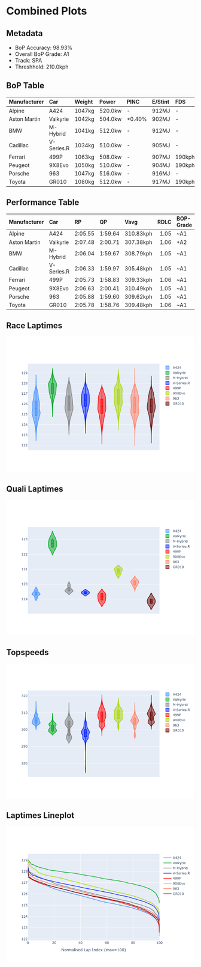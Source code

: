 # Combined Plots

## Metadata

- BoP Accuracy: 98.93%
- Overall BoP Grade: A1
- Track: SPA
- Threshhold: 210.0kph

## BoP Table
| Manufacturer   | Car        | Weight   | Power   | PINC   | E/Stint   | FDS    | RDP    | QDP    | TDP    |
|:---------------|:-----------|:---------|:--------|:-------|:----------|:-------|:-------|:-------|:-------|
| Alpine         | A424       | 1047kg   | 520.0kw | -      | 912MJ     | -      | 52.35% | 61.85% | 27.84% |
| Aston Martin   | Valkyrie   | 1042kg   | 504.0kw | +0.40% | 902MJ     | -      | 53.59% | 53.33% | 21.51% |
| BMW            | M-Hybrid   | 1041kg   | 512.0kw | -      | 912MJ     | -      | 53.26% | 57.23% | 34.54% |
| Cadillac       | V-Series.R | 1034kg   | 510.0kw | -      | 905MJ     | -      | 47.80% | 56.73% | 19.63% |
| Ferrari        | 499P       | 1063kg   | 508.0kw | -      | 907MJ     | 190kph | 53.02% | 42.32% | 9.88%  |
| Peugeot        | 9X8Evo     | 1050kg   | 510.0kw | -      | 904MJ     | 190kph | 48.47% | 51.26% | 16.02% |
| Porsche        | 963        | 1047kg   | 516.0kw | -      | 916MJ     | -      | 50.87% | 45.25% | 30.77% |
| Toyota         | GR010      | 1080kg   | 512.0kw | -      | 917MJ     | 190kph | 52.43% | 57.12% | 12.82% |

## Performance Table
| Manufacturer   | Car        | RP      | QP      | Vavg      |   RDLC | BOP-Grade   | Match   |
|:---------------|:-----------|:--------|:--------|:----------|-------:|:------------|:--------|
| Alpine         | A424       | 2:05.55 | 1:59.64 | 310.83kph |   1.05 | ~A1         | 99.75%  |
| Aston Martin   | Valkyrie   | 2:07.48 | 2:00.71 | 307.38kph |   1.06 | +A2         | 94.36%  |
| BMW            | M-Hybrid   | 2:06.04 | 1:59.67 | 308.79kph |   1.05 | ~A1         | 100.00% |
| Cadillac       | V-Series.R | 2:06.33 | 1:59.97 | 305.48kph |   1.05 | ~A1         | 99.96%  |
| Ferrari        | 499P       | 2:05.73 | 1:58.83 | 309.33kph |   1.06 | ~A1         | 99.50%  |
| Peugeot        | 9X8Evo     | 2:06.63 | 2:00.41 | 310.49kph |   1.05 | ~A1         | 98.24%  |
| Porsche        | 963        | 2:05.88 | 1:59.60 | 309.62kph |   1.05 | ~A1         | 99.81%  |
| Toyota         | GR010      | 2:05.78 | 1:58.76 | 309.48kph |   1.06 | ~A1         | 99.80%  |

## Race Laptimes
![Race Laptimes](images/race_violin.png)

## Quali Laptimes
![Quali Laptimes](images/quali_violin.png)

## Topspeeds
![Topspeeds](images/topspeed_violin.png)

## Laptimes Lineplot
![Laptimes Lineplot](images/laptime_line.png)

